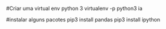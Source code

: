 #Criar uma virtual env python 3
virtualenv -p python3 ia

#instalar alguns pacotes
pip3 install pandas
pip3 install ipython

